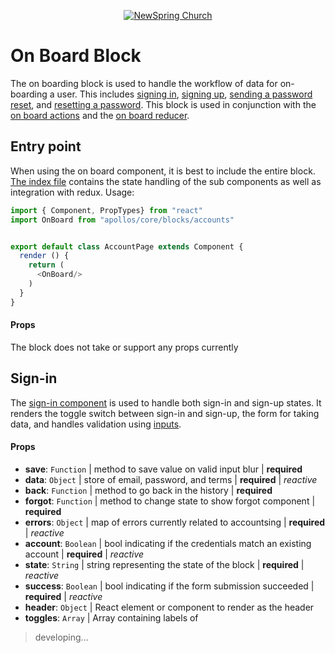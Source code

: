 <p align="center" >
  <a href="http://newspring.cc">
    <img src="https://s3.amazonaws.com/ns.images/newspring/icons/newspring-church-logo-black.png" alt="NewSpring Church" title="NewSpring Church" />
  </a>
</p>

On Board Block
=======================

The on boarding block is used to handle the workflow of data for on-boarding a user. This includes [signing in](#sign-in), [signing up](#sign-up), [sending a password reset](#forgot-password), and [resetting a password](#reset-password). This block is used in conjunction with the [on board actions](../../actions/on-board/README.md) and the [on board reducer](../../reducers/on-board/README.md).

## Entry point

When using the on board component, it is best to include the entire block. [The index file](./index.jsx) contains the state handling of the sub components as well as integration with redux. Usage:

```javascript
import { Component, PropTypes} from "react"
import OnBoard from "apollos/core/blocks/accounts"


export default class AccountPage extends Component {
  render () {
    return (
      <OnBoard/>
    )
  }
}

```

#### Props

The block does not take or support any props currently

## Sign-in

The [sign-in component](./on-board.Signin.jsx) is used to handle both sign-in and sign-up states. It renders the toggle switch between sign-in and sign-up, the form for taking data, and handles validation using [inputs](../../components/forms/README.md#inputs).

#### Props
* **save**: `Function` | method to save value on valid input blur | **required**
* **data**: `Object` | store of email, password, and terms | **required** | *reactive*
* **back**: `Function` | method to go back in the history | **required**
* **forgot**: `Function` | method to change state to show forgot component | **required**
* **errors**: `Object` | map of errors currently related to accountsing | **required** | *reactive*
* **account**: `Boolean` | bool indicating if the credentials match an existing account | **required** | *reactive*
* **state**: `String` | string representing the state of the block | **required** | *reactive*
* **success**: `Boolean` | bool indicating if the form submission succeeded | **required** | *reactive*
* **header**: `Object` | React element or component to render as the header
* **toggles**: `Array` | Array containing labels of

> developing...
